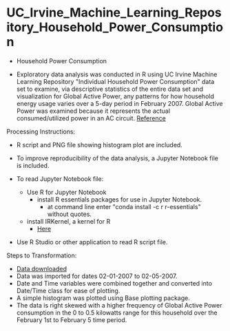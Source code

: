 # UC_Irvine_Machine_Learning_Repository_Household_Power_Consumption
- Household Power Consumption

- Exploratory data analysis was conducted in R using UC Irvine Machine Learning Repository "Individual Household Power Consumption" data set to examine, via descriptive statistics of the entire data set and visualization for Global Active Power, any patterns for how household energy usage varies over a 5-day period in February 2007. Global Active Power was examined because it represents the actual consumed/utilized power in an AC circuit. [Reference](https://en.wikipedia.org/wiki/AC_power) 


Processing Instructions:
- R script and PNG file showing histogram plot are included.
- To improve reproducibility of the data analysis, a Jupyter Notebook file is included. 

- To read Jupyter Notebook file:
  - Use R for Jupyter Notebook
    - install R essentials packages for use in Jupyter Notebook.
      - at command line enter "conda install -c r r-essentials" without quotes.
  - install IRKernel, a kernel for R 
    - [Here](https://irkernel.github.io/installation/)
- Use R Studio or other application to read R script file.

Steps to Transformation:
- [Data downloaded](https://d396qusza40orc.cloudfront.net/exdata%2Fdata%2Fhousehold_power_consumption.zip)
- Data was imported for dates 02-01-2007 to 02-05-2007.
- Date and Time variables were combined together and converted into Date/Time class for ease of plotting.
- A simple histogram was plotted using Base plotting package.
- The data is right skewed with a higher frequency of Global Active Power consumption in the 0 to 0.5 kilowatts range for this household over the February 1st to February 5 time period.
